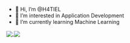 - 👋 Hi, I’m @H4TIEL
- 👀 I’m interested in Application Development
- 🌱 I’m currently learning Machine Learning


<a href="https://github.com/h4tiel">
  <img align="center" src="https://github-readme-stats.vercel.app/api?username=h4tiel&count_private=true&show_icons=true&theme=dark" />
</a>

<a href="https://github.com/h4tiel">
  <img align="center" src="https://github-readme-stats.vercel.app/api/top-langs/?username=h4tiel&layout=compact&theme=dark&langs_count=8" />
</a>
